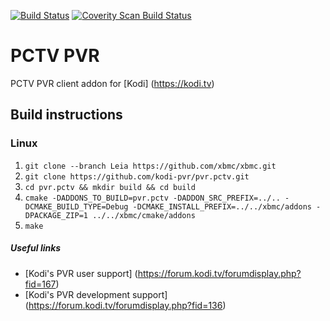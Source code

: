 [![Build Status](https://travis-ci.org/kodi-pvr/pvr.pctv.svg?branch=Leia)](https://travis-ci.org/kodi-pvr/pvr.pctv/branches)
[![Coverity Scan Build Status](https://scan.coverity.com/projects/5120/badge.svg)](https://scan.coverity.com/projects/5120)

# PCTV PVR
PCTV PVR client addon for [Kodi] (https://kodi.tv)

## Build instructions

### Linux

1. `git clone --branch Leia https://github.com/xbmc/xbmc.git`
2. `git clone https://github.com/kodi-pvr/pvr.pctv.git`
3. `cd pvr.pctv && mkdir build && cd build`
4. `cmake -DADDONS_TO_BUILD=pvr.pctv -DADDON_SRC_PREFIX=../.. -DCMAKE_BUILD_TYPE=Debug -DCMAKE_INSTALL_PREFIX=../../xbmc/addons -DPACKAGE_ZIP=1 ../../xbmc/cmake/addons`
5. `make`

##### Useful links

* [Kodi's PVR user support] (https://forum.kodi.tv/forumdisplay.php?fid=167)
* [Kodi's PVR development support] (https://forum.kodi.tv/forumdisplay.php?fid=136)
